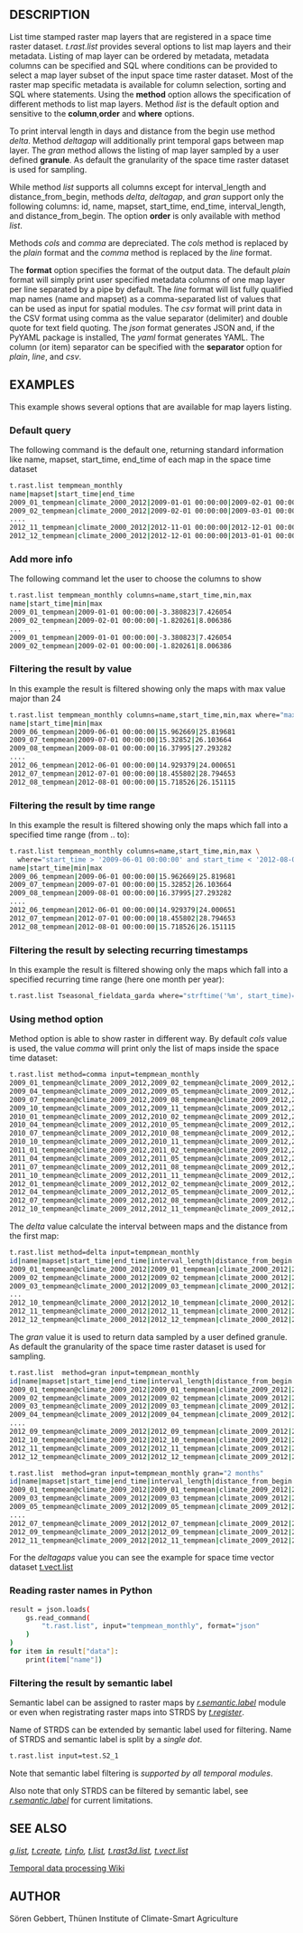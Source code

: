 ## DESCRIPTION

List time stamped raster map layers that are registered in a space time
raster dataset. *t.rast.list* provides several options to list map
layers and their metadata. Listing of map layer can be ordered by
metadata, metadata columns can be specified and SQL where conditions can
be provided to select a map layer subset of the input space time raster
dataset. Most of the raster map specific metadata is available for
column selection, sorting and SQL where statements. Using the **method**
option allows the specification of different methods to list map layers.
Method *list* is the default option and sensitive to the
**column**,**order** and **where** options.

To print interval length in days and distance from the begin use method
*delta*. Method *deltagap* will additionally print temporal gaps between
map layer. The *gran* method allows the listing of map layer sampled by
a user defined **granule**. As default the granularity of the space time
raster dataset is used for sampling.

While method *list* supports all columns except for interval_length and
distance_from_begin, methods *delta*, *deltagap*, and *gran* support
only the following columns: id, name, mapset, start_time, end_time,
interval_length, and distance_from_begin. The option **order** is only
available with method *list*.

Methods *cols* and *comma* are depreciated. The *cols* method is
replaced by the *plain* format and the *comma* method is replaced by the
*line* format.

The **format** option specifies the format of the output data. The
default *plain* format will simply print user specified metadata columns
of one map layer per line separated by a pipe by default. The *line*
format will list fully qualified map names (name and mapset) as a
comma-separated list of values that can be used as input for spatial
modules. The *csv* format will print data in the CSV format using comma
as the value separator (delimiter) and double quote for text field
quoting. The *json* format generates JSON and, if the PyYAML package is
installed, The *yaml* format generates YAML. The column (or item)
separator can be specified with the **separator** option for *plain*,
*line*, and *csv*.

## EXAMPLES

This example shows several options that are available for map layers
listing.

### Default query

The following command is the default one, returning standard information
like name, mapset, start_time, end_time of each map in the space time
dataset

```sh
t.rast.list tempmean_monthly
name|mapset|start_time|end_time
2009_01_tempmean|climate_2000_2012|2009-01-01 00:00:00|2009-02-01 00:00:00
2009_02_tempmean|climate_2000_2012|2009-02-01 00:00:00|2009-03-01 00:00:00
....
2012_11_tempmean|climate_2000_2012|2012-11-01 00:00:00|2012-12-01 00:00:00
2012_12_tempmean|climate_2000_2012|2012-12-01 00:00:00|2013-01-01 00:00:00
```

### Add more info

The following command let the user to choose the columns to show

```sh
t.rast.list tempmean_monthly columns=name,start_time,min,max
name|start_time|min|max
2009_01_tempmean|2009-01-01 00:00:00|-3.380823|7.426054
2009_02_tempmean|2009-02-01 00:00:00|-1.820261|8.006386
...
2009_01_tempmean|2009-01-01 00:00:00|-3.380823|7.426054
2009_02_tempmean|2009-02-01 00:00:00|-1.820261|8.006386
```

### Filtering the result by value

In this example the result is filtered showing only the maps with max
value major than 24

```sh
t.rast.list tempmean_monthly columns=name,start_time,min,max where="max > 24"
name|start_time|min|max
2009_06_tempmean|2009-06-01 00:00:00|15.962669|25.819681
2009_07_tempmean|2009-07-01 00:00:00|15.32852|26.103664
2009_08_tempmean|2009-08-01 00:00:00|16.37995|27.293282
....
2012_06_tempmean|2012-06-01 00:00:00|14.929379|24.000651
2012_07_tempmean|2012-07-01 00:00:00|18.455802|28.794653
2012_08_tempmean|2012-08-01 00:00:00|15.718526|26.151115
```

### Filtering the result by time range

In this example the result is filtered showing only the maps which fall
into a specified time range (from .. to):

```sh
t.rast.list tempmean_monthly columns=name,start_time,min,max \
  where="start_time > '2009-06-01 00:00:00' and start_time < '2012-08-01 00:00:00'"
name|start_time|min|max
2009_06_tempmean|2009-06-01 00:00:00|15.962669|25.819681
2009_07_tempmean|2009-07-01 00:00:00|15.32852|26.103664
2009_08_tempmean|2009-08-01 00:00:00|16.37995|27.293282
....
2012_06_tempmean|2012-06-01 00:00:00|14.929379|24.000651
2012_07_tempmean|2012-07-01 00:00:00|18.455802|28.794653
2012_08_tempmean|2012-08-01 00:00:00|15.718526|26.151115
```

### Filtering the result by selecting recurring timestamps

In this example the result is filtered showing only the maps which fall
into a specified recurring time range (here one month per year):

```sh
t.rast.list Tseasonal_fieldata_garda where="strftime('%m', start_time)='06'"
```

### Using method option

Method option is able to show raster in different way. By default *cols*
value is used, the value *comma* will print only the list of maps inside
the space time dataset:

```sh
t.rast.list method=comma input=tempmean_monthly
2009_01_tempmean@climate_2009_2012,2009_02_tempmean@climate_2009_2012,2009_03_tempmean@climate_2009_2012, \
2009_04_tempmean@climate_2009_2012,2009_05_tempmean@climate_2009_2012,2009_06_tempmean@climate_2009_2012, \
2009_07_tempmean@climate_2009_2012,2009_08_tempmean@climate_2009_2012,2009_09_tempmean@climate_2009_2012, \
2009_10_tempmean@climate_2009_2012,2009_11_tempmean@climate_2009_2012,2009_12_tempmean@climate_2009_2012, \
2010_01_tempmean@climate_2009_2012,2010_02_tempmean@climate_2009_2012,2010_03_tempmean@climate_2009_2012, \
2010_04_tempmean@climate_2009_2012,2010_05_tempmean@climate_2009_2012,2010_06_tempmean@climate_2009_2012, \
2010_07_tempmean@climate_2009_2012,2010_08_tempmean@climate_2009_2012,2010_09_tempmean@climate_2009_2012, \
2010_10_tempmean@climate_2009_2012,2010_11_tempmean@climate_2009_2012,2010_12_tempmean@climate_2009_2012, \
2011_01_tempmean@climate_2009_2012,2011_02_tempmean@climate_2009_2012,2011_03_tempmean@climate_2009_2012, \
2011_04_tempmean@climate_2009_2012,2011_05_tempmean@climate_2009_2012,2011_06_tempmean@climate_2009_2012, \
2011_07_tempmean@climate_2009_2012,2011_08_tempmean@climate_2009_2012,2011_09_tempmean@climate_2009_2012, \
2011_10_tempmean@climate_2009_2012,2011_11_tempmean@climate_2009_2012,2011_12_tempmean@climate_2009_2012, \
2012_01_tempmean@climate_2009_2012,2012_02_tempmean@climate_2009_2012,2012_03_tempmean@climate_2009_2012, \
2012_04_tempmean@climate_2009_2012,2012_05_tempmean@climate_2009_2012,2012_06_tempmean@climate_2009_2012, \
2012_07_tempmean@climate_2009_2012,2012_08_tempmean@climate_2009_2012,2012_09_tempmean@climate_2009_2012, \
2012_10_tempmean@climate_2009_2012,2012_11_tempmean@climate_2009_2012,2012_12_tempmean@climate_2009_2012
```

The *delta* value calculate the interval between maps and the distance
from the first map:

```sh
t.rast.list method=delta input=tempmean_monthly
id|name|mapset|start_time|end_time|interval_length|distance_from_begin
2009_01_tempmean@climate_2000_2012|2009_01_tempmean|climate_2000_2012|2009-01-01 00:00:00|2009-02-01 00:00:00|31.0|0.0
2009_02_tempmean@climate_2000_2012|2009_02_tempmean|climate_2000_2012|2009-02-01 00:00:00|2009-03-01 00:00:00|28.0|31.0
2009_03_tempmean@climate_2000_2012|2009_03_tempmean|climate_2000_2012|2009-03-01 00:00:00|2009-04-01 00:00:00|31.0|59.0
...
2012_10_tempmean@climate_2000_2012|2012_10_tempmean|climate_2000_2012|2012-10-01 00:00:00|2012-11-01 00:00:00|31.0|1369.0
2012_11_tempmean@climate_2000_2012|2012_11_tempmean|climate_2000_2012|2012-11-01 00:00:00|2012-12-01 00:00:00|30.0|1400.0
2012_12_tempmean@climate_2000_2012|2012_12_tempmean|climate_2000_2012|2012-12-01 00:00:00|2013-01-01 00:00:00|31.0|1430.0
```

The *gran* value it is used to return data sampled by a user defined
granule. As default the granularity of the space time raster dataset is
used for sampling.

```sh
t.rast.list  method=gran input=tempmean_monthly
id|name|mapset|start_time|end_time|interval_length|distance_from_begin
2009_01_tempmean@climate_2009_2012|2009_01_tempmean|climate_2009_2012|2009-01-01 00:00:00|2009-02-01 00:00:00|31.0|0.0
2009_02_tempmean@climate_2009_2012|2009_02_tempmean|climate_2009_2012|2009-02-01 00:00:00|2009-03-01 00:00:00|28.0|31.0
2009_03_tempmean@climate_2009_2012|2009_03_tempmean|climate_2009_2012|2009-03-01 00:00:00|2009-04-01 00:00:00|31.0|59.0
2009_04_tempmean@climate_2009_2012|2009_04_tempmean|climate_2009_2012|2009-04-01 00:00:00|2009-05-01 00:00:00|30.0|90.0
....
2012_09_tempmean@climate_2009_2012|2012_09_tempmean|climate_2009_2012|2012-09-01 00:00:00|2012-10-01 00:00:00|30.0|1339.0
2012_10_tempmean@climate_2009_2012|2012_10_tempmean|climate_2009_2012|2012-10-01 00:00:00|2012-11-01 00:00:00|31.0|1369.0
2012_11_tempmean@climate_2009_2012|2012_11_tempmean|climate_2009_2012|2012-11-01 00:00:00|2012-12-01 00:00:00|30.0|1400.0
2012_12_tempmean@climate_2009_2012|2012_12_tempmean|climate_2009_2012|2012-12-01 00:00:00|2013-01-01 00:00:00|31.0|1430.0
```

```sh
t.rast.list  method=gran input=tempmean_monthly gran="2 months"
id|name|mapset|start_time|end_time|interval_length|distance_from_begin
2009_01_tempmean@climate_2009_2012|2009_01_tempmean|climate_2009_2012|2009-01-01 00:00:00|2009-03-01 00:00:00|59.0|0.0
2009_03_tempmean@climate_2009_2012|2009_03_tempmean|climate_2009_2012|2009-03-01 00:00:00|2009-05-01 00:00:00|61.0|59.0
2009_05_tempmean@climate_2009_2012|2009_05_tempmean|climate_2009_2012|2009-05-01 00:00:00|2009-07-01 00:00:00|61.0|120.0
....
2012_07_tempmean@climate_2009_2012|2012_07_tempmean|climate_2009_2012|2012-07-01 00:00:00|2012-09-01 00:00:00|62.0|1277.0
2012_09_tempmean@climate_2009_2012|2012_09_tempmean|climate_2009_2012|2012-09-01 00:00:00|2012-11-01 00:00:00|61.0|1339.0
2012_11_tempmean@climate_2009_2012|2012_11_tempmean|climate_2009_2012|2012-11-01 00:00:00|2013-01-01 00:00:00|61.0|1400.0
```

For the *deltagaps* value you can see the example for space time vector
dataset [t.vect.list](t.vect.list.md#using-method-option)

### Reading raster names in Python

```sh
result = json.loads(
    gs.read_command(
        "t.rast.list", input="tempmean_monthly", format="json"
    )
)
for item in result["data"]:
    print(item["name"])
```

### Filtering the result by semantic label

Semantic label can be assigned to raster maps by
*[r.semantic.label](r.semantic.label.md)* module or even when
registrating raster maps into STRDS by
*[t.register](t.register.md#support-for-semantic-labels)*.

Name of STRDS can be extended by semantic label used for filtering. Name
of STRDS and semantic label is split by a *single dot*.

```sh
t.rast.list input=test.S2_1
```

Note that semantic label filtering is *supported by all temporal
modules*.

Also note that only STRDS can be filtered by semantic label, see
*[r.semantic.label](r.semantic.label.md#known-issues)* for current
limitations.

## SEE ALSO

*[g.list](g.list.md), [t.create](t.create.md), [t.info](t.info.md),
[t.list](t.list.md), [t.rast3d.list](t.rast3d.list.md),
[t.vect.list](t.vect.list.md)*

[Temporal data processing
Wiki](https://grasswiki.osgeo.org/wiki/Temporal_data_processing)

## AUTHOR

Sören Gebbert, Thünen Institute of Climate-Smart Agriculture

